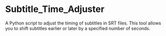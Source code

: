 # Subtitle_Time_Adjuster
A Python script to adjust the timing of subtitles in SRT files. This tool allows you to shift subtitles earlier or later by a specified number of seconds.

